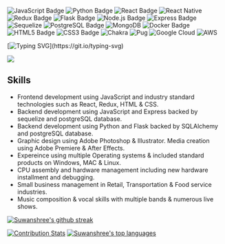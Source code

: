 ![JavaScript Badge](https://img.shields.io/badge/JavaScript-F7DF1E?logo=javascript&logoColor=000&style=flat) ![Python Badge](https://img.shields.io/badge/Python-3776AB?logo=python&logoColor=fff&style=flat) ![React Badge](https://img.shields.io/badge/React-61DAFB?logo=react&logoColor=000&style=flat) ![React Native](https://img.shields.io/badge/react_native-%2320232a.svg?style=flat&logo=react&logoColor=%2361DAFB) ![Redux Badge](https://img.shields.io/badge/Redux-764ABC?logo=redux&logoColor=fff&style=flat) ![Flask Badge](https://img.shields.io/badge/Flask-000?logo=flask&logoColor=fff&style=flat) ![Node.js Badge](https://img.shields.io/badge/Node.js-393?logo=nodedotjs&logoColor=fff&style=flat) ![Express Badge](https://img.shields.io/badge/Express-000?logo=express&logoColor=fff&style=flat) ![Sequelize](https://img.shields.io/badge/Sequelize-52B0E7?style=flat&logo=Sequelize&logoColor=white) ![PostgreSQL Badge](https://img.shields.io/badge/PostgreSQL-4169E1?logo=postgresql&logoColor=fff&style=flat) ![MongoDB](https://img.shields.io/badge/MongoDB-%234ea94b.svg?style=flat&logo=mongodb&logoColor=white) ![Docker Badge](https://img.shields.io/badge/Docker-2496ED?logo=docker&logoColor=fff&style=flat) ![HTML5 Badge](https://img.shields.io/badge/HTML5-E34F26?logo=html5&logoColor=fff&style=flat) ![CSS3 Badge](https://img.shields.io/badge/CSS3-1572B6?logo=css3&logoColor=fff&style=flat) ![Chakra](https://img.shields.io/badge/chakra-%234ED1C5.svg?style=flat&logo=chakraui&logoColor=white) ![Pug](https://img.shields.io/badge/Pug-FFF?style=flat&logo=pug&logoColor=A86454) ![Google Cloud](https://img.shields.io/badge/GoogleCloud-%234285F4.svg?style=flat&logo=google-cloud&logoColor=white) ![AWS](https://img.shields.io/badge/AWS-%23FF9900.svg?style=flat&logo=amazon-aws&logoColor=white)

[![Typing SVG](https://readme-typing-svg.herokuapp.com?size=22&duration=6000&color=CFCD14DC&width=420&lines=Hello+and+Welcome+to+my+Profile.;Hope+you're+having+a+great+day!)](https://git.io/typing-svg)

![](Suwanshree-Acharya.gif)

## Skills
- Frontend development using JavaScript and industry standard technologies such as React, Redux, HTML & CSS.
- Backend development using JavaScript and Express backed by sequelize and postgreSQL database.
- Backend development using Python and Flask backed by SQLAlchemy and postgreSQL database.
- Graphic design using Adobe Photoshop & Illustrator. Media creation using Adobe Premiere & After Effects.
- Expereince using multiple Operating systems & included standard products on Windows, MAC & Linux.
- CPU assembly and hardware management including new hardware installment and debugging.
- Small business management in Retail, Transportation & Food service industries.
- Music composition & vocal skills with multiple bands & numerous live shows.

[![Suwanshree's github streak](https://github-readme-streak-stats.herokuapp.com/?user=suwanshree&theme=white-black)](https://github.com/DenverCoder1/github-readme-streak-stats)

[![Contribution Stats](https://github-contribution-stats.vercel.app/api/?username=suwanshree)](https://github.com/LordDashMe/github-contribution-stats/) [![Suwanshree's top languages](https://github-readme-stats.vercel.app/api/top-langs/?username=suwanshree&theme=white-black)](https://github.com/anuraghazra/github-readme-stats) 




